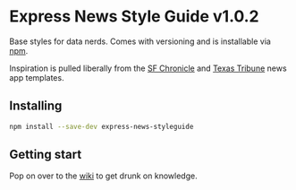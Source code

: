 # Express News Style Guide v1.0.2

Base styles for data nerds. Comes with versioning and is installable via [npm](https://www.npmjs.com/package/express-news-styleguide).

Inspiration is pulled liberally from the [SF Chronicle](https://github.com/sfchronicle/newsapp-template) and [Texas Tribune](https://github.com/texastribune/newsapps-graphic-kit) news app templates.

## Installing

```sh
npm install --save-dev express-news-styleguide
```

## Getting start

Pop on over to the [wiki](https://s3.amazonaws.com/graphics.expressnews.com/graphics/styleguide/index.html) to get drunk on knowledge.
